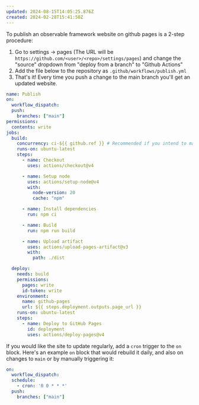 ```yaml
---
updated: 2024-08-15T14:05:25.876Z
created: 2024-02-28T15:41:50Z
---
```

To publish an observable framework website on github pages is a 2-step procedure:

1. Go to settings -> pages (The URL will be `https://github.com/<user>/<repo>/settings/pages`) and change the "source" dropdown from "deploy from a branch"  to "Github Actions"
2. Add the file below to the repository as `.github/workflows/publish.yml`
3. That's it! Every time you push a change to the main branch you'll get an updated website.

```yaml
name: Publish
on:
  workflow_dispatch:
  push:
    branches: ["main"]
permissions:
  contents: write
jobs:
  build:
    concurrency: ci-${{ github.ref }} # Recommended if you intend to make multiple deployments in quick succession.
    runs-on: ubuntu-latest
    steps:
      - name: Checkout
        uses: actions/checkout@v4

      - name: Setup node
        uses: actions/setup-node@v4
        with:
          node-version: 20
          cache: "npm"

      - name: Install dependencies
        run: npm ci

      - name: Build
        run: npm run build

      - name: Upload artifact
        uses: actions/upload-pages-artifact@v3
        with:
          path: ./dist

  deploy:
    needs: build
    permissions:
      pages: write
      id-token: write
    environment:
      name: github-pages
      url: ${{ steps.deployment.outputs.page_url }}
    runs-on: ubuntu-latest
    steps:
      - name: Deploy to GitHub Pages
        id: deployment
        uses: actions/deploy-pages@v4
```

If you would like the site to update regularly, add a `cron` trigger to the `on` block. Here's an example `on` block that would rebuild it daily, and also on changes to `main` or by manually triggering it:

```yaml
on:
  workflow_dispatch:
  schedule:
    - cron: '0 0 * * *'
  push:
    branches: ["main"]
```